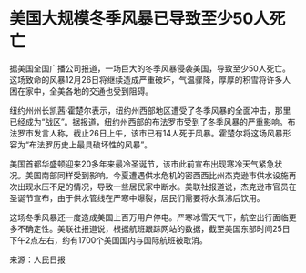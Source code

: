 # 美国大规模冬季风暴已导致至少50人死亡

据美国全国广播公司报道，一场巨大的冬季风暴侵袭美国，导致至少50人死亡。这场致命的风暴12月26日将继续造成严重破坏，气温骤降，厚厚的积雪将许多人困在家中，全美各地的交通也受到阻碍。

纽约州州长凯茜·霍楚尔表示，纽约州西部地区遭受了冬季风暴的全面冲击，那里已经成为“战区”。据报道，纽约州西部的布法罗市受到了冬季风暴的严重影响。布法罗市发言人称，截止26日上午，该市已有14人死于风暴。霍楚尔将这场风暴形容为“布法罗历史上最具破坏性的风暴”。

美国首都华盛顿迎来20多年来最冷圣诞节，该市此前宣布出现寒冷天气紧急状况。美国南部同样受到影响。今夏遭遇供水危机的密西西比州杰克逊市供水设施再次出现水压不足的情况，导致一些居民家中断水。美联社报道说，杰克逊市官员在圣诞节宣布，由于供水管线在严寒中爆裂，居民们需要将水煮沸后饮用。

这场冬季风暴还一度造成美国上百万用户停电。严寒冰雪天气下，航空出行面临更多不确定性。美联社报道说，根据航班跟踪网站的数据，截至美国东部时间25日下午2点左右，约有1700个美国国内与国际航班被取消。

来源：人民日报

